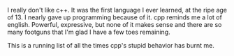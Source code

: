 I really don't like c++. It was the first language I ever learned, at the ripe age of 13. I nearly gave up programming because of it. cpp reminds me a lot of english. Powerful, expressive, but none of it makes sense and there are so many footguns that I'm glad I have a few toes remaining.

This is a running list of all the times cpp's stupid behavior has burnt me.
